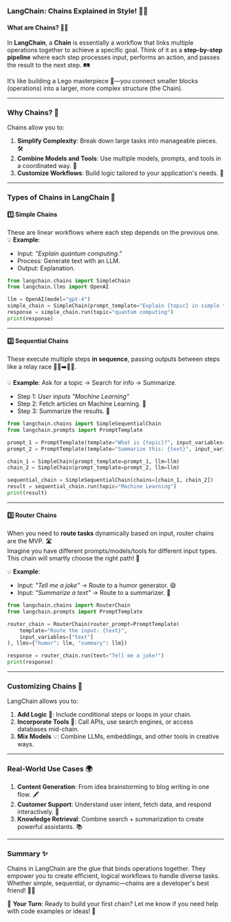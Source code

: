 ### LangChain: **Chains** Explained in Style! 🎩✨

#### What are Chains? 🔗🤔
In **LangChain**, a **Chain** is essentially a workflow that links multiple operations together to achieve a specific goal. Think of it as a **step-by-step pipeline** where each step processes input, performs an action, and passes the result to the next step. 🛤️

It’s like building a Lego masterpiece 🧱—you connect smaller blocks (operations) into a larger, more complex structure (the Chain).

---

### Why Chains? 🧐
Chains allow you to:
1. **Simplify Complexity**: Break down large tasks into manageable pieces. 🛠️
2. **Combine Models and Tools**: Use multiple models, prompts, and tools in a coordinated way. 🧩
3. **Customize Workflows**: Build logic tailored to your application's needs. 🎨

---

### Types of Chains in LangChain 🚀

#### 1️⃣ **Simple Chains**
These are linear workflows where each step depends on the previous one.  
💡 **Example**: 
- Input: *"Explain quantum computing."*
- Process: Generate text with an LLM.
- Output: Explanation.

```python
from langchain.chains import SimpleChain
from langchain.llms import OpenAI

llm = OpenAI(model="gpt-4")
simple_chain = SimpleChain(prompt_template="Explain {topic} in simple terms.", llm=llm)
response = simple_chain.run(topic="quantum computing")
print(response)
```

---

#### 2️⃣ **Sequential Chains**
These execute multiple steps **in sequence**, passing outputs between steps like a relay race 🏃‍♂️➡️🏃‍♀️.

💡 **Example**: Ask for a topic → Search for info → Summarize.  
- Step 1: *User inputs "Machine Learning"*
- Step 2: Fetch articles on Machine Learning. 📰
- Step 3: Summarize the results. 📝

```python
from langchain.chains import SimpleSequentialChain
from langchain.prompts import PromptTemplate

prompt_1 = PromptTemplate(template="What is {topic}?", input_variables=["topic"])
prompt_2 = PromptTemplate(template="Summarize this: {text}", input_variables=["text"])

chain_1 = SimpleChain(prompt_template=prompt_1, llm=llm)
chain_2 = SimpleChain(prompt_template=prompt_2, llm=llm)

sequential_chain = SimpleSequentialChain(chains=[chain_1, chain_2])
result = sequential_chain.run(topic="Machine Learning")
print(result)
```

---

#### 3️⃣ **Router Chains**  
When you need to **route tasks** dynamically based on input, router chains are the MVP. 🛣️  
Imagine you have different prompts/models/tools for different input types. This chain will smartly choose the right path! 🧠

💡 **Example**:  
- Input: *"Tell me a joke"* → Route to a humor generator. 😄  
- Input: *"Summarize a text"* → Route to a summarizer. 🧐

```python
from langchain.chains import RouterChain
from langchain.prompts import PromptTemplate

router_chain = RouterChain(router_prompt=PromptTemplate(
    template="Route the input: {text}",
    input_variables=["text"]
), llms={"humor": llm, "summary": llm})

response = router_chain.run(text="Tell me a joke!")
print(response)
```

---

### Customizing Chains 🌟
LangChain allows you to:
1. **Add Logic** 🧠: Include conditional steps or loops in your chain.
2. **Incorporate Tools** 🔧: Call APIs, use search engines, or access databases mid-chain.
3. **Mix Models** 💡: Combine LLMs, embeddings, and other tools in creative ways.

---

### Real-World Use Cases 🌍
1. **Content Generation**: From idea brainstorming to blog writing in one flow. 🖋️
2. **Customer Support**: Understand user intent, fetch data, and respond interactively. 💬
3. **Knowledge Retrieval**: Combine search + summarization to create powerful assistants. 📚

---

### Summary ✨
Chains in LangChain are the glue that binds operations together. They empower you to create efficient, logical workflows to handle diverse tasks. Whether simple, sequential, or dynamic—chains are a developer's best friend! 🧑‍💻

🔗 **Your Turn**: Ready to build your first chain? Let me know if you need help with code examples or ideas! 🚀